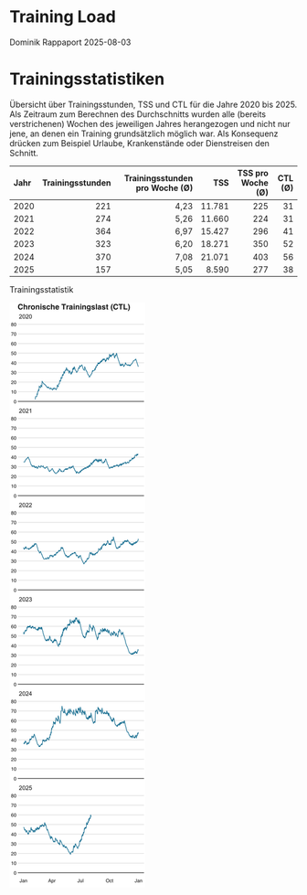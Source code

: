 Training Load
================
Dominik Rappaport
2025-08-03

# Trainingsstatistiken

Übersicht über Trainingsstunden, TSS und CTL für die Jahre 2020 bis
2025. Als Zeitraum zum Berechnen des Durchschnitts wurden alle (bereits
verstrichenen) Wochen des jeweiligen Jahres herangezogen und nicht nur
jene, an denen ein Training grundsätzlich möglich war. Als Konsequenz
drücken zum Beispiel Urlaube, Krankenstände oder Dienstreisen den
Schnitt.

| Jahr | Trainingsstunden | Trainingsstunden pro Woche (Ø) | TSS | TSS pro Woche (Ø) | CTL (Ø) |
|:---|---:|---:|---:|---:|---:|
| 2020 | 221 | 4,23 | 11.781 | 225 | 31 |
| 2021 | 274 | 5,26 | 11.660 | 224 | 31 |
| 2022 | 364 | 6,97 | 15.427 | 296 | 41 |
| 2023 | 323 | 6,20 | 18.271 | 350 | 52 |
| 2024 | 370 | 7,08 | 21.071 | 403 | 56 |
| 2025 | 157 | 5,05 | 8.590 | 277 | 38 |

Trainingsstatistik

![](trainingload_files/figure-gfm/unnamed-chunk-2-1.png)<!-- -->
